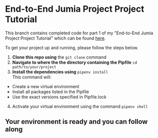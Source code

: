 # End-to-End Jumia Project Project Tutorial  

This branch contains completed code for part 1 of my "End-to-End Jumia Project Project Tutorial" which can be found [here](https://medium.com/@oboboebuka/an-end-to-end-data-analysis-project-using-python-scrapy-pandas-and-matplotlib-95a7c6ef29d4).

To get your project up and running, please follow the steps below.  

1. **Clone this repo using** the ```git clone``` command  
2. **Navigate to where the the directory containing the Pipfile** ```cd path/to/your/project``` 
3. **Install the dependencies using** ```pipenv install```  
This command will:  
- Create a new virtual environment 
- Install all packages listed in the Pipfile 
- Use the exact versions specified in Pipfile.lock  
4. Activate your virtual environment using the command ```pipenv shell```  

## Your environment is ready and you can follow along